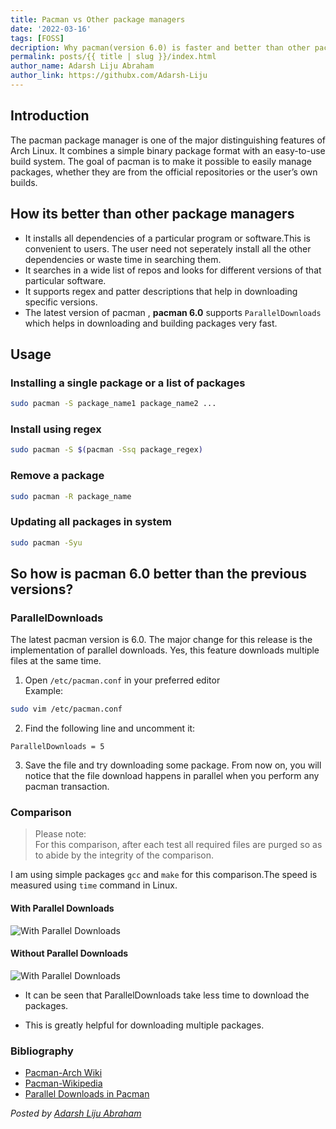 ```yaml
---
title: Pacman vs Other package managers
date: '2022-03-16'
tags: [FOSS]
decription: Why pacman(version 6.0) is faster and better than other package managers.
permalink: posts/{{ title | slug }}/index.html
author_name: Adarsh Liju Abraham
author_link: https://githubx.com/Adarsh-Liju
---
```




## Introduction

The pacman package manager is one of the major distinguishing features of Arch Linux. It combines a simple binary package format with an easy-to-use build system. The goal of pacman is to make it possible to easily manage packages, whether they are from the official repositories or the user&rsquo;s own builds.


## How its better than other package managers

-   It installs all dependencies of a particular program or software.This is convenient to users. The user need not seperately install all the other dependencies or waste time in searching them.
-   It searches in a wide list of repos and looks for different versions of that particular software.
-   It supports regex and patter descriptions that help in downloading specific versions.
-   The latest version of pacman , **pacman 6.0** supports `ParallelDownloads` which helps in downloading and building packages very fast.


## Usage


### Installing a single package or a list of packages
```bash
sudo pacman -S package_name1 package_name2 ...
```

### Install using regex
```bash
sudo pacman -S $(pacman -Ssq package_regex)
```

### Remove a package
```bash
sudo pacman -R package_name
```

### Updating all packages in system
```bash
sudo pacman -Syu
```

## So how is pacman 6.0 better than the previous versions?

### ParallelDownloads

The latest pacman version is 6.0. The major change for this release is the implementation of parallel downloads. Yes, this feature downloads multiple files at the same time.

1. Open `/etc/pacman.conf` in your preferred editor\
Example:
```bash
sudo vim /etc/pacman.conf
```
2. Find the following line and uncomment it:
```text
ParallelDownloads = 5
```
3. Save the file and try downloading some package. From now on, you will notice that the file download happens in parallel when you perform any pacman transaction.

### Comparison 

> Please note:\
> For this comparison, after each test all required files are purged so as to abide by the integrity of the comparison.

I am using simple packages `gcc` and `make` for this comparison.The speed is measured using `time` command in Linux.

#### With Parallel Downloads 

![With Parallel Downloads](/images/WithParallelDownloads.png )

#### Without Parallel Downloads

![With Parallel Downloads](/images/WithParallelDownloads.png )


* It can be seen that ParallelDownloads take less time to download the packages.

* This is greatly helpful for downloading multiple packages.

### Bibliography

* [Pacman-Arch Wiki](https://wiki.archlinux.org/title/pacman)
* [Pacman-Wikipedia](https://en.wikipedia.org/wiki/Arch_Linux#Pacman)
* [Parallel Downloads in Pacman](https://ostechnix.com/enable-parallel-downloading-in-pacman-in-arch-linux/)

*Posted by [Adarsh Liju Abraham](https://github.com/Adarsh-Liju)*
